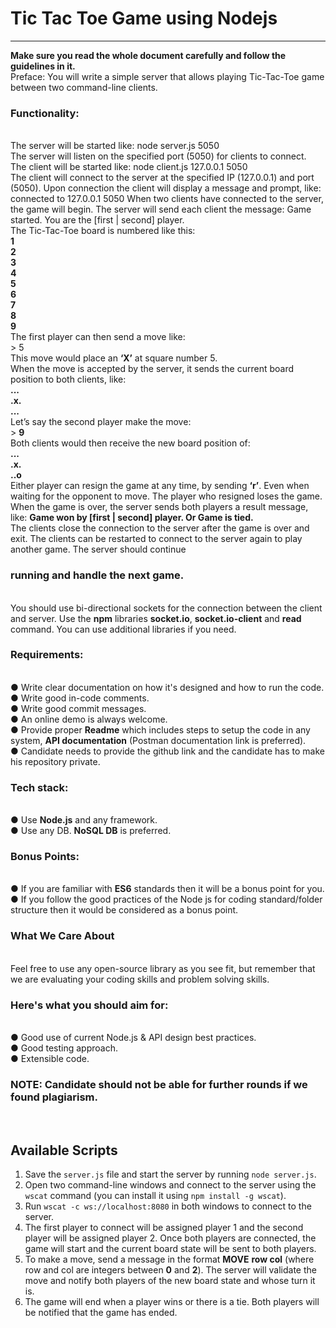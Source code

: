 # Tic Tac Toe Game using Nodejs
---
<strong>Make sure you read the whole document carefully and follow the guidelines in it.</strong> </br>
Preface: You will write a simple server that allows playing Tic-Tac-Toe game between two command-line
clients. </br>
<h3>Functionality:</h3> </br>
The server will be started like: node server.js 5050 </br>
The server will listen on the specified port (5050) for clients to connect. </br>
The client will be started like: node client.js 127.0.0.1 5050 </br>
The client will connect to the server at the specified IP (127.0.0.1) and port (5050). Upon
connection the client will display a message and prompt, like: connected to 127.0.0.1 5050
When two clients have connected to the server, the game will begin. The server will send each
client the message: Game started. You are the [first | second] player. </br>
The Tic-Tac-Toe board is numbered like this: </br>
<strong>1</strong></br><strong>2</strong></br><strong>3</strong></br><strong>4</strong></br><strong>5</strong></br><strong>6</strong></br><strong>7</strong></br><strong>8</strong></br><strong>9</strong></br>
The first player can then send a move like: </br>
> 5 </br>
This move would place an <strong>‘X’</strong> at square number 5. </br>
When the move is accepted by the server, it sends the current board position to both clients, like: </br>
<strong>...</strong> </br>
<strong>.x.</strong> </br>
<strong>...</strong> </br>
Let’s say the second player make the move: </br>
> <strong>9</strong> </br>
Both clients would then receive the new board position of: </br>
<strong>...</strong> </br>
<strong>.x.</strong> </br>
<strong>..o</strong> </br>
Either player can resign the game at any time, by sending <strong>‘r’</strong>. Even when waiting for the opponent
to move. The player who resigned loses the game. When the game is over, the server sends both
players a result message, like: <strong>Game won by [first | second] player. Or Game is tied.</strong> </br>
The clients close the connection to the server after the game is over and exit. The clients can be
restarted to connect to the server again to play another game. The server should continue
<h3>running and handle the next game.</h3> </br>
You should use bi-directional sockets for the connection between the client and server. Use the
<strong>npm</strong> libraries <strong>socket.io</strong>, <strong>socket.io-client</strong> and <strong>read</strong> command. You can use additional libraries if you
need. </br>
<h3>Requirements:</h3> </br>
● Write clear documentation on how it's designed and how to run the code. </br>
● Write good in-code comments. </br>
● Write good commit messages. </br>
● An online demo is always welcome. </br>
● Provide proper <strong>Readme</strong> which includes steps to setup the code in any system, <strong>API documentation</strong>
(Postman documentation link is preferred). </br>
● Candidate needs to provide the github link and the candidate has to make his repository private. </br>
<h3>Tech stack:</h3> </br>
● Use <strong>Node.js</strong> and any framework. </br>
● Use any DB. <strong>NoSQL DB</strong> is preferred. </br>
<h3>Bonus Points:</h3> </br>
● If you are familiar with <strong>ES6</strong> standards then it will be a bonus point for you. </br>
● If you follow the good practices of the Node js for coding standard/folder structure then it would
be considered as a bonus point. </br>
<h3>What We Care About</h3> </br>
Feel free to use any open-source library as you see fit, but remember that we are evaluating your coding
skills and problem solving skills. </br>
<h3>Here's what you should aim for:</h3> </br>
● Good use of current Node.js & API design best practices. </br>
● Good testing approach. </br>
● Extensible code. </br>
<h3>NOTE: Candidate should not be able for further rounds if we found plagiarism.</h3> </br>

## Available Scripts

1. Save the `server.js` file and start the server by running `node server.js`. </br>
2. Open two command-line windows and connect to the server using the `wscat` command (you can install it using `npm install -g wscat`). </br>
3. Run `wscat -c ws://localhost:8080` in both windows to connect to the server. </br>
4. The first player to connect will be assigned player 1 and the second player will be assigned player 2. Once both players are connected, the game will start and the current board state will be sent to both players. </br>
5. To make a move, send a message in the format <strong>MOVE</strong> <strong>row col</strong> (where row and col are integers between <strong>0</strong> and <strong>2</strong>). The server will validate the move and notify both players of the new board state and whose turn it is. </br>
6. The game will end when a player wins or there is a tie. Both players will be notified that the game has ended.
